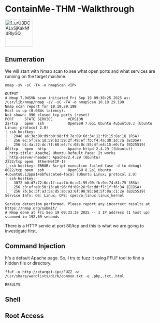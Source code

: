 # ContainMe - THM -Walkthrough
<img width="90" height="89" alt="1_urU3DCALxSjKakNfdRlyGQ" src="https://github.com/user-attachments/assets/c9bc61b9-fea8-4efe-b9ad-c393bd913c37" />

## Enumeration
We will start with Nmap scan to see what open ports and what services are running on the target machine.
```
nmap -sV -sC -T4 -o nmapScan <IP>

OUTPUT
# Nmap 7.94SVN scan initiated Fri Sep 19 09:30:25 2025 as: /usr/lib/nmap/nmap -sV -sC -T4 -o nmapScan 10.10.29.198
Nmap scan report for 10.10.29.198
Host is up (0.084s latency).
Not shown: 996 closed tcp ports (reset)
PORT     STATE SERVICE       VERSION
22/tcp   open  ssh           OpenSSH 7.6p1 Ubuntu 4ubuntu0.3 (Ubuntu Linux; protocol 2.0)
| ssh-hostkey: 
|   2048 a6:3e:80:d9:b0:98:fd:7e:09:6d:34:12:f9:15:8a:18 (RSA)
|   256 ec:5f:8a:1d:59:b3:59:2f:49:ef:fb:f4:4a:d0:1d:7a (ECDSA)
|_  256 b1:4a:22:dc:7f:60:e4:fc:08:0c:55:4f:e4:15:e0:fa (ED25519)
80/tcp   open  http          Apache httpd 2.4.29 ((Ubuntu))
|_http-title: Apache2 Ubuntu Default Page: It works
|_http-server-header: Apache/2.4.29 (Ubuntu)
2222/tcp open  EtherNetIP-1?
|_ssh-hostkey: ERROR: Script execution failed (use -d to debug)
8022/tcp open  ssh           OpenSSH 8.2p1 Ubuntu 4ubuntu0.13ppa1+obfuscated~focal (Ubuntu Linux; protocol 2.0)
| ssh-hostkey: 
|   3072 b0:d7:72:6c:1f:ca:7b:6c:d1:99:90:fb:9e:74:81:75 (RSA)
|   256 c3:ef:e0:50:13:ab:96:fd:09:28:5c:dd:f7:1f:f6:34 (ECDSA)
|_  256 7b:bc:3f:a3:5a:d5:ab:a3:6f:98:95:bd:5f:8a:c1:2e (ED25519)
Service Info: OS: Linux; CPE: cpe:/o:linux:linux_kernel

Service detection performed. Please report any incorrect results at https://nmap.org/submit/ .
# Nmap done at Fri Sep 19 09:33:38 2025 -- 1 IP address (1 host up) scanned in 192.69 seconds

```
There is a HTTP servie at port 80/tcp and this is what we are going to investigate first.

## Command Injection
It's a default Apache page. So, I try to fuzz it using FFUF tool to find a hidden file or directory.
```
ffuf -u http://<target-ip>/FUZZ -w /usr/share/wordlists/dirb/common.txt -e .php,.txt,.html

RESULTS

```

## Shell

## Root Access



